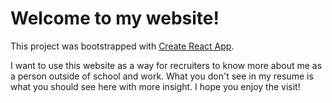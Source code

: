 # Welcome to my website!

This project was bootstrapped with [Create React App](https://github.com/facebook/create-react-app).

I want to use this website as a way for recruiters to know more about me as a person outside of school and work. What you don't see in my resume is what you should see here with more insight. I hope you enjoy the visit!